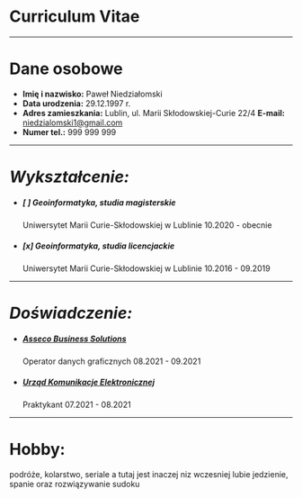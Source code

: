 # **Curriculum Vitae**
---
#  Dane osobowe
- **Imię i nazwisko:** Paweł Niedziałomski
- **Data urodzenia:** 29.12.1997 r.
- **Adres zamieszkania:** Lublin, ul. Marii Skłodowskiej-Curie 22/4
 **E-mail:** <niedzialomski1@gmail.com>
- **Numer tel.:** 999 999 999
---
# *Wykształcenie:*

- ##### [ ] **Geoinformatyka**, *studia magisterskie*

    Uniwersytet Marii Curie-Skłodowskiej w Lublinie
    10.2020 - obecnie


- ##### [x] **Geoinformatyka**, *studia licencjackie*

    Uniwersytet Marii Curie-Skłodowskiej w Lublinie
    10.2016 - 09.2019
---
# *Doświadczenie:*

- ##### [Asseco Business Solutions](https://assecobs.pl/)
    Operator danych graficznych
    08.2021 - 09.2021
- ##### [Urząd Komunikacje Elektronicznej](https://www.uke.gov.pl/)
    Praktykant
    07.2021 - 08.2021
---

# Hobby:
podróże, kolarstwo, seriale a tutaj jest inaczej niz wczesniej
lubie jedzienie, spanie oraz rozwiązywanie sudoku
